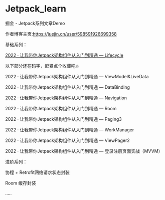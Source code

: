 # Jetpack_learn
掘金 - Jetpack系列文章Demo

作者博客主页:https://juejin.cn/user/598591926699358

基础系列：

[2022 · 让我带你Jetpack架构组件从入门到精通 — Lifecycle](https://juejin.cn/post/7110008681252536327)

以下部分还在码字，赶紧点个收藏吧🔥

2022 · 让我带你Jetpack架构组件从入门到精通 — ViewModel&LiveData

2022 · 让我带你Jetpack架构组件从入门到精通 — DataBinding

2022 · 让我带你Jetpack架构组件从入门到精通 — Navigation

2022 · 让我带你Jetpack架构组件从入门到精通 — Room

2022 · 让我带你Jetpack架构组件从入门到精通 — Paging3

2022 · 让我带你Jetpack架构组件从入门到精通 — WorkManager

2022 · 让我带你Jetpack架构组件从入门到精通 — ViewPager2

2022 · 让我带你Jetpack架构组件从入门到精通 — 登录注册页面实战（MVVM）

进阶系列：

协程 + Retrofit网络请求状态封装

Room 缓存封装

.....


